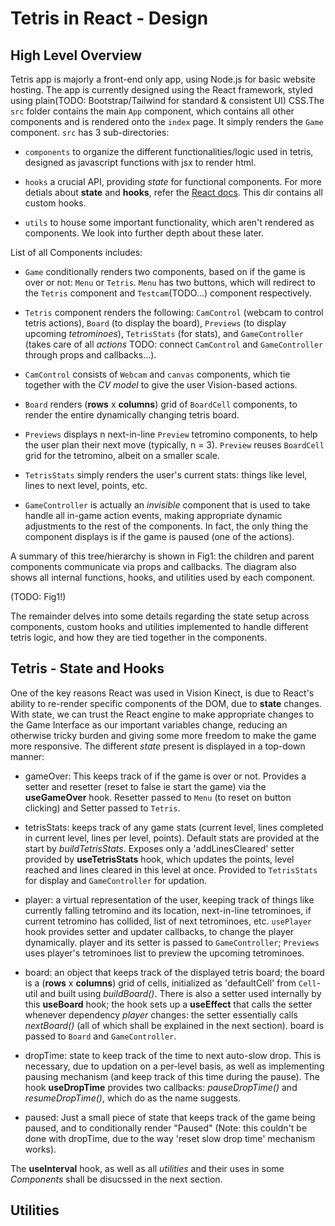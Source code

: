 # Tetris in React - Design

## High Level Overview

Tetris app is majorly a front-end only app, using Node.js for basic website hosting. The app is currently designed using the React framework, styled using plain(TODO: Bootstrap/Tailwind for standard & consistent UI) CSS.The `src` folder contains the main `App` component, which contains all other components and is rendered onto the `index` page. It simply renders the `Game` component. `src` has 3 sub-directories:

- `components` to organize the different functionalities/logic used in tetris, designed as javascript functions with jsx to render html.

- `hooks` a crucial API, providing *state* for functional components. For more detials about **state** and **hooks**, refer the [React docs](https://react.dev/reference/react/hooks). This dir contains all custom hooks.

- `utils` to house some important functionality, which aren't rendered as components. We look into further depth about these later.

List of all Components includes:

- `Game` conditionally renders two components, based on if the game is over or not: `Menu` or `Tetris`. `Menu` has two buttons, which will redirect to the `Tetris` component and `Testcam`(TODO...) component respectively.

- `Tetris` component renders the following: `CamControl` (webcam to control tetris actions), `Board` (to display the board), `Previews` (to display upcoming *tetrominoes*), `TetrisStats` (for stats), and `GameController` (takes care of all *actions*  TODO: connect `CamControl` and `GameController` through props and callbacks...).

- `CamControl` consists of `Webcam` and `canvas` components, which tie together with the *CV model* to give the user Vision-based actions.

- `Board` renders (**rows** x **columns**) grid of `BoardCell` components, to render the entire dynamically changing tetris board.

- `Previews` displays n next-in-line `Preview` tetromino components, to help the user plan their next move (typically, n = 3). `Preview` reuses `BoardCell` grid for the tetromino, albeit on a smaller scale.

- `TetrisStats` simply renders the user's current stats: things like level, lines to next level, points, etc.

- `GameController` is actually an *invisible* component that is used to take handle all in-game action events, making appropriate dynamic adjustments to the rest of the components. In fact, the only thing the component displays is if the game is paused (one of the actions).

A summary of this tree/hierarchy is shown in Fig1: the children and parent components communicate via props and callbacks. The diagram also shows all internal functions, hooks, and utilities used by each component.

(TODO: Fig1!)

The remainder delves into some details regarding the state setup across components, custom hooks and utilities implemented to handle different tetris logic, and how they are tied together in the components.

## Tetris - State and Hooks

One of the key reasons React was used in Vision Kinect, is due to React's ability to re-render specific components of the DOM, due to **state** changes. With state, we can trust the React engine to make appropriate changes to the Game Interface as our important variables change, reducing an otherwise tricky burden and giving some more freedom to make the game more responsive. The different *state* present is displayed in a top-down manner:

- gameOver: This keeps track of if the game is over or not. Provides a setter and resetter (reset to false ie start the game) via the **useGameOver** hook. Resetter passed to `Menu` (to reset on button clicking) and Setter passed to `Tetris`.

- tetrisStats: keeps track of any game stats (current level, lines completed in current level, lines per level, points). Default stats are provided at the start by *buildTetrisStats*. Exposes only a 'addLinesCleared' setter provided by **useTetrisStats** hook, which updates the points, level reached and lines cleared in this level at once. Provided to `TetrisStats` for display and `GameController` for updation.

- player: a virtual representation of the user, keeping track of things like currently falling tetromino and its location, next-in-line tetrominoes, if current tetromino has collided, list of next tetrominoes, etc. `usePlayer` hook provides setter and updater callbacks, to change the player dynamically. player and its setter is passed to `GameController`; `Previews` uses player's tetrominoes list to preview the upcoming tetrominoes.

- board: an object that keeps track of the displayed tetris board; the board is a (**rows** x **columns**) grid of cells, initialized as 'defaultCell' from `Cell`-util and built using *buildBoard()*. There is also a setter used internally by this **useBoard** hook; the hook sets up a **useEffect** that calls the setter whenever dependency *player* changes: the setter essentially calls *nextBoard()* (all of which shall be explained in the next section). board is passed to `Board` and `GameController`.

- dropTime: state to keep track of the time to next auto-slow drop. This is necessary, due to updation on a per-level basis, as well as implementing pausing mechanism (and keep track of this time during the pause). The hook **useDropTime** provides two callbacks: *pauseDropTime()* and *resumeDropTime()*, which do as the name suggests. 

- paused: Just a small piece of state that keeps track of the game being paused, and to conditionally render "Paused" (Note: this couldn't be done with dropTime, due to the way 'reset slow drop time' mechanism works).

The **useInterval** hook, as well as all *utilities* and their uses in some *Components* shall be disucssed in the next section.

## Utilities

